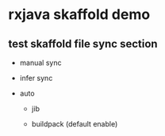 # rxjava skaffold demo

## test skaffold file sync section

* manual sync

* infer sync

* auto

  * jib

  * buildpack (default enable)
